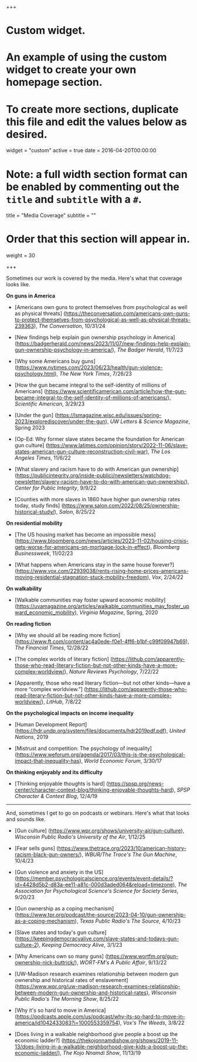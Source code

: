 +++
# Custom widget.
# An example of using the custom widget to create your own homepage section.
# To create more sections, duplicate this file and edit the values below as desired.
widget = "custom"
active = true
date = 2016-04-20T00:00:00

# Note: a full width section format can be enabled by commenting out the `title` and `subtitle` with a `#`.
title = "Media Coverage"
subtitle = ""

# Order that this section will appear in.
weight = 30

+++

Sometimes our work is covered by the media. Here's what that coverage looks like.

**On guns in America**

* [Americans own guns to protect themselves from psychological as well as physical threats] (https://theconversation.com/americans-own-guns-to-protect-themselves-from-psychological-as-well-as-physical-threats-239363), *The Conversation*, 10/31/24

* [New findings help explain gun ownership psychology in America] (https://badgerherald.com/news/2023/11/07/new-findings-help-explain-gun-ownership-psychology-in-america/), *The Badger Herald*, 11/7/23

* [Why some Americans buy guns] (https://www.nytimes.com/2023/06/23/health/gun-violence-psychology.html), *The New York Times*, 7/26/23

* [How the gun became integral to the self-identity of millions of Americans] (https://www.scientificamerican.com/article/how-the-gun-became-integral-to-the-self-identity-of-millions-of-americans/), *Scientific American*, 3/29/23

* [Under the gun] (https://lsmagazine.wisc.edu/issues/spring-2023/explorediscover/under-the-gun), *UW Letters & Science Magazine*, Spring 2023

* [Op-Ed: Why former slave states became the foundation for American gun culture] (https://www.latimes.com/opinion/story/2022-11-06/slave-states-american-gun-culture-reconstruction-civil-war), *The Los Angeles Times*, 11/6/22

* [What slavery and racism have to do with American gun ownership] (https://publicintegrity.org/inside-publici/newsletters/watchdog-newsletter/slavery-racism-have-to-do-with-american-gun-ownership/), *Center for Public Integrity*, 9/9/22

* [Counties with more slaves in 1860 have higher gun ownership rates today, study finds] (https://www.salon.com/2022/08/25/ownership-historical-study/), *Salon*, 8/25/22

**On residential mobility**

* [The US housing market has become an impossible mess] (https://www.bloomberg.com/news/articles/2023-11-02/housing-crisis-gets-worse-for-americans-on-mortgage-lock-in-effect), *Bloomberg Businessweek*, 11/02/23

* [What happens when Americans stay in the same house forever?] (https://www.vox.com/22939038/rents-rising-home-prices-americans-moving-residential-stagnation-stuck-mobility-freedom), *Vox*, 2/24/22

**On walkability**

* [Walkable communities may foster upward economic mobility] (https://uvamagazine.org/articles/walkable_communities_may_foster_upward_economic_mobility), *Virginia Magazine*, Spring, 2020

**On reading fiction**

* [Why we should all be reading more fiction] (https://www.ft.com/content/ac4a0ede-f0e1-4ff6-b1bf-c99f09947b69), *The Financial Times*, 12/28/22

* [The complex worlds of literary fiction] (https://lithub.com/apparently-those-who-read-literary-fiction-but-not-other-kinds-have-a-more-complex-worldview/), *Nature Reviews Psychology*, 7/22/22

* [Apparently, those who read literary fiction—but not other kinds—have a more “complex worldview.”] (https://lithub.com/apparently-those-who-read-literary-fiction-but-not-other-kinds-have-a-more-complex-worldview/), *LitHub*, 7/8/22

**On the psychological impacts on income inequality**

* [Human Development Report] (https://hdr.undp.org/system/files/documents/hdr2019pdf.pdf), *United Nations*, 2019

* [Mistrust and competition: The psychology of inequality] (https://www.weforum.org/agenda/2017/03/this-is-the-psychological-impact-that-inequality-has), *World Economic Forum*, 3/30/17


**On thinking enjoyably and its difficulty**

* [Thinking enjoyable thoughts is hard] (https://spsp.org/news-center/character-context-blog/thinking-enjoyable-thoughts-hard), *SPSP Character & Context Blog*, 12/4/19

***

And, sometimes I get to go on podcasts or webinars. Here's what that looks and sounds like.

* [Gun culture] (https://www.wpr.org/shows/university-air/gun-culture), *Wisconsin Public Radio's University of the Air*, 1/12/25

* [Fear sells guns] (https://www.thetrace.org/2023/10/american-history-racism-black-gun-owners/), *WBUR/The Trace's The Gun Machine*, 10/4/23

* [Gun violence and anxiety in the US] (https://member.psychologicalscience.org/events/event-details/?id=4428d5b2-d83a-ee11-a81c-000d3aded064&reload=timezone), *The Association for Psychological Science's Science for Society Series*, 9/20/23

* [Gun ownership as a coping mechanism] (https://www.tpr.org/podcast/the-source/2023-04-10/gun-ownership-as-a-coping-mechanism), *Texas Public Radio's The Source*, 4/10/23

* [Slave states and today's gun culture] (https://keepingdemocracyalive.com/slave-states-and-todays-gun-culture-2), *Keeping Democracy Alive*, 3/1/23

* [Why Americans own so many guns] (https://www.wortfm.org/gun-ownership-nick-buttrick/), *WORT-FM's A Public Affair*, 9/13/22

* [UW-Madison research examines relationship between modern gun ownership and historical rates of enslavement] (https://www.wpr.org/uw-madison-research-examines-relationship-between-modern-gun-ownership-and-historical-rates), *Wisconsin Public Radio's The Morning Show*, 8/25/22

* [Why it's so hard to move in America] (https://podcasts.apple.com/us/podcast/why-its-so-hard-to-move-in-america/id1042433083?i=1000553359754), *Vox's The Weeds*, 3/8/22

* [Does living in a walkable neighborhood give people a boost up the economic ladder?] (https://thekojonnamdishow.org/shows/2019-11-13/does-living-in-a-walkable-neighborhood-give-kids-a-boost-up-the-economic-ladder/), *The Kojo Nnamdi Show*, 11/13/19